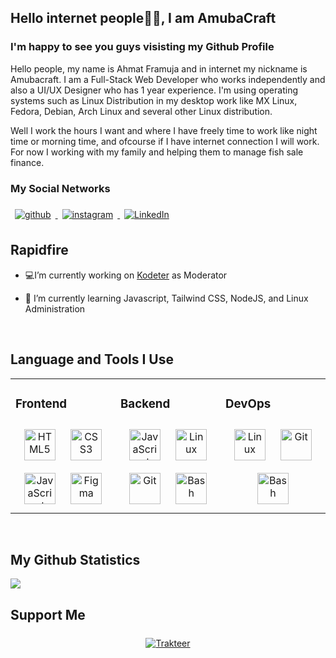 ## Hello internet people👋🏼, I am AmubaCraft



### I'm happy to see you guys visisting my Github Profile

Hello people, my name is Ahmat Framuja and in internet my nickname is Amubacraft. I am a Full-Stack Web Developer who works independently and also a UI/UX Designer who has 1 year experience. I'm using operating systems such as Linux Distribution in my desktop work like MX Linux, Fedora, Debian, Arch Linux and several other Linux distribution.

Well I work the hours I want and where I have freely time to work like night time or morning time, and ofcourse if I have internet connection I will work. For now I working with my family and helping them to manage fish sale finance.

### My Social Networks
<a href="https://github.com/amubacr" target="_blank">
    <img src=https://img.shields.io/badge/github-%2333435c?style=for-the-badge&logo=github&logoColor=white
 alt=github style="margin: 7px;" />
</a>
<a href="https://instagram.com/amubacraft." target="_blank">
    <img src=https://img.shields.io/badge/instagram-%239b5ad1?style=for-the-badge&logo=instagram&logoColor=white
 alt=instagram style="margin: 7px;" />
</a>
<a href="https://linkedin.com/in/ahmatframuja" target="_blank">
    <img src=https://img.shields.io/badge/linkedin-%23477bf5?style=for-the-badge&logo=linkedin&logoColor=white
 alt="LinkedIn" style="margin: 7px;" />
</a>

## Rapidfire  
  

-  💻I’m currently working on [Kodeter](https://github.com/kodeter) as Moderator  
  

- 🌱 I’m currently learning Javascript, Tailwind CSS, NodeJS, and Linux Administration  
  

<br/>  


## Language and Tools I Use  
<table><tr><td valign="top" width="33%">



### Frontend  
<div align="center">  
<a href="https://en.wikipedia.org/wiki/HTML5" target="_blank"><img style="margin: 10px" src="https://profilinator.rishav.dev/skills-assets/html5-original-wordmark.svg" alt="HTML5" height="50" /></a>  
<a href="https://www.w3schools.com/css/" target="_blank"><img style="margin: 10px" src="https://profilinator.rishav.dev/skills-assets/css3-original-wordmark.svg" alt="CSS3" height="50" /></a>  
<a href="https://www.javascript.com/" target="_blank"><img style="margin: 10px" src="https://profilinator.rishav.dev/skills-assets/javascript-original.svg" alt="JavaScript" height="50" /></a>  
<a href="https://www.figma.com/" target="_blank"><img style="margin: 10px" src="https://profilinator.rishav.dev/skills-assets/figma-icon.svg" alt="Figma" height="50" /></a>  
</div>

</td><td valign="top" width="33%">



### Backend  
<div align="center">  
<a href="https://www.javascript.com/" target="_blank"><img style="margin: 10px" src="https://profilinator.rishav.dev/skills-assets/javascript-original.svg" alt="JavaScript" height="50" /></a>  
<a href="https://www.linux.org/" target="_blank"><img style="margin: 10px" src="https://profilinator.rishav.dev/skills-assets/linux-original.svg" alt="Linux" height="50" /></a>  
<a href="https://github.com/" target="_blank"><img style="margin: 10px" src="https://profilinator.rishav.dev/skills-assets/git-scm-icon.svg" alt="Git" height="50" /></a>  
<a href="https://www.gnu.org/software/bash/" target="_blank"><img style="margin: 10px" src="https://profilinator.rishav.dev/skills-assets/gnu_bash-icon.svg" alt="Bash" height="50" /></a>  
</div>

</td><td valign="top" width="33%">



### DevOps  
<div align="center">  
<a href="https://www.linux.org/" target="_blank"><img style="margin: 10px" src="https://profilinator.rishav.dev/skills-assets/linux-original.svg" alt="Linux" height="50" /></a>  
<a href="https://github.com/" target="_blank"><img style="margin: 10px" src="https://profilinator.rishav.dev/skills-assets/git-scm-icon.svg" alt="Git" height="50" /></a>  
<a href="https://www.gnu.org/software/bash/" target="_blank"><img style="margin: 10px" src="https://profilinator.rishav.dev/skills-assets/gnu_bash-icon.svg" alt="Bash" height="50" /></a>  
</div>

</td></tr></table>  

<br/>  


## My Github Statistics
<img src="https://github-readme-stats.vercel.app/api?username=amubacr&show_icons=true&count_private=true&hide_border=true" align="center" />  

<br/> 


## Support Me
<div align="center">
<!-- <img src="https://komarev.com/ghpvc/?username=amubacr&&style=flat-square" align="center" /> -->
<a href="https://trakteer.id/amubacraft/tip/embed/modal" target="_blank">
<img src=https://img.shields.io/badge/Buy%20me%20a%20Coffee-orange?style=flat-square&logo=buy%20me%20a%20coffee&logoColor=white alt=Trakteer style="margin: 7px;" >
</a>
</div>  

<br />
